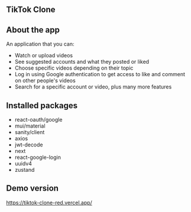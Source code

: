 ## TikTok Clone

## About the app

An application that you can:
- Watch or upload videos
- See suggested accounts and what they posted or liked
- Choose specific videos depending on their topic
- Log in using Google authentication to get access to like and comment on other people's videos
- Search for a specific account or video, plus many more features

## Installed packages

- react-oauth/google
- mui/material
- sanity/client
- axios
- jwt-decode
- next
- react-google-login
- uuidv4
- zustand

## Demo version

https://tiktok-clone-red.vercel.app/